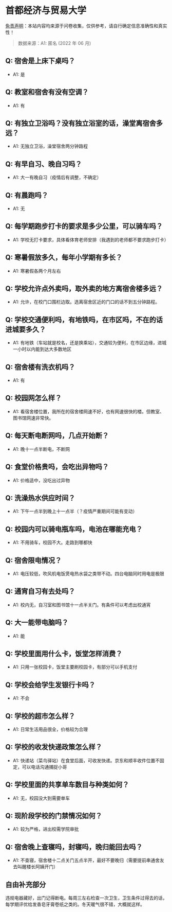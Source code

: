 # 首都经济与贸易大学

[免责声明](https://colleges.chat/#_3)：本站内容均来源于问卷收集，仅供参考，请自行确定信息准确性和真实性！

> 数据来源：A1: 匿名 (2022 年 06 月)

## Q: 宿舍是上床下桌吗？

- A1: 是

## Q: 教室和宿舍有没有空调？

- A1: 有

## Q: 有独立卫浴吗？没有独立浴室的话，澡堂离宿舍多远？

- A1: 无独立卫浴，澡堂宿舍两分钟路程

## Q: 有早自习、晚自习吗？

- A1: 大一有晚自习（疫情后有调整，不确定）

## Q: 有晨跑吗？

- A1: 无

## Q: 每学期跑步打卡的要求是多少公里，可以骑车吗？

- A1: 学校无打卡要求，具体看体育老师安排（我遇到的老师都不要求跑步打卡）

## Q: 寒暑假放多久，每年小学期有多长？

- A1: 寒暑假各两个月左右

## Q: 学校允许点外卖吗，取外卖的地方离宿舍楼多远？

- A1: 允许，在校门口围栏边取。选离宿舍区近的门口的话不到五分钟路程。

## Q: 学校交通便利吗，有地铁吗，在市区吗，不在的话进城要多久？

- A1: 有地铁（车站就是校名，还是换乘站），交通较为便利，在市区边缘，进城一小时以内能到达大多数地区

## Q: 宿舍楼有洗衣机吗？

- A1: 有

## Q: 校园网怎么样？

- A1: 看宿舍楼位置，我所在的宿舍楼网速不好，也有网速很快的楼。但教室、图书馆网速非常快。

## Q: 每天断电断网吗，几点开始断？

- A1: 晚十一点半断电，不断网

## Q: 食堂价格贵吗，会吃出异物吗？

- A1: 价格适中，没吃出过异物

## Q: 洗澡热水供应时间？

- A1: 下午一点半到晚上十一点半（？疫情严重期间可能有变动）

## Q: 校园内可以骑电瓶车吗，电池在哪能充电？

- A1: 不用骑车，校园不大。走路到哪都快

## Q: 宿舍限电情况？

- A1: 电压较低，吹风机电饭煲电热水袋之类带不动。四台电脑同时用电是极限

## Q: 通宵自习有去处吗？

- A1: 校内无，自习室和图书馆十一点半关门。有条件可以考虑出校通宵

## Q: 大一能带电脑吗？

- A1: 能

## Q: 学校里面用什么卡，饭堂怎样消费？

- A1: 只用一张校园卡，饭堂主要刷校园卡，有部分可以手机支付

## Q: 学校会给学生发银行卡吗？

- A1: 不会

## Q: 学校的超市怎么样？

- A1: 日常生活用品很全，价格较为合理

## Q: 学校的收发快递政策怎么样？

- A1: 快递站（菜鸟驿站）在食堂后面，可收发快递。京东和顺丰收件位置不固定，可以电话沟通捕捉小哥

## Q: 学校里面的共享单车数目与种类如何？

- A1: 无，校园没大到需要单车

## Q: 现阶段学校的门禁情况如何？

- A1: 较为严格，进出校需学院审批

## Q: 宿舍晚上查寝吗，封寝吗，晚归能回去吗？

- A1: 不查寝，宿舍楼十二点关门五点半开，最好不要晚归（需要提前串通舍友去叫醒楼长阿姨开门）

## 自由补充部分

违规电器藏好，出门记得断电。每周三左右检查一次卫生，卫生条件过得去的话，每学期评优给发香皂牙膏卷纸之类的。冬天暖气很不错，大概就这样。